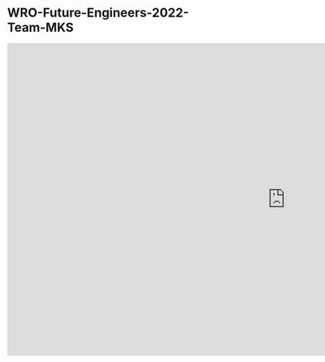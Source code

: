 # WRO-Future-Engineers-2022-Team-MKS


<iframe width="1280" height="720" src="https://www.youtube.com/embed/jOzxhZ0cUeA" title="Future Engineers 2022 Team MKS Video" frameborder="0" allow="accelerometer; autoplay; clipboard-write; encrypted-media; gyroscope; picture-in-picture" allowfullscreen></iframe>
